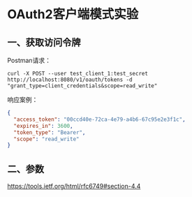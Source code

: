 # OAuth2客户端模式实验

## 一、获取访问令牌

Postman请求：

```
curl -X POST --user test_client_1:test_secret http://localhost:8080/v1/oauth/tokens -d "grant_type=client_credentials&scope=read_write"
```

响应案例：

```json
{
  "access_token": "00ccd40e-72ca-4e79-a4b6-67c95e2e3f1c",
  "expires_in": 3600,
  "token_type": "Bearer",
  "scope": "read_write"
}
```

## 二、参数

https://tools.ietf.org/html/rfc6749#section-4.4























